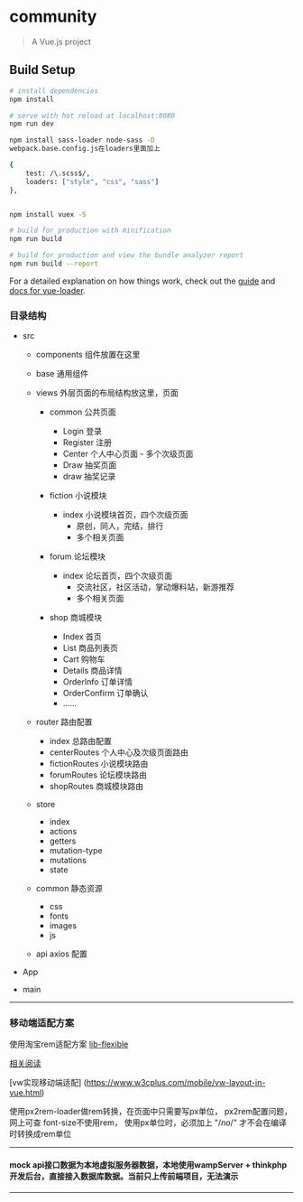 # community

> A Vue.js project

## Build Setup

``` bash
# install dependencies
npm install

# serve with hot reload at localhost:8080
npm run dev

npm install sass-loader node-sass -D
webpack.base.config.js在loaders里面加上

{
    test: /\.scss$/,
    loaders: ["style", "css", "sass"]
},


npm install vuex -S

# build for production with minification
npm run build

# build for production and view the bundle analyzer report
npm run build --report
```

For a detailed explanation on how things work, check out the [guide](http://vuejs-templates.github.io/webpack/) and [docs for vue-loader](http://vuejs.github.io/vue-loader).


### 目录结构

- src

  - components  组件放置在这里

  - base 通用组件

  - views 外层页面的布局结构放这里，页面
    - common    公共页面
        - Login       登录
        - Register    注册 
        - Center      个人中心页面     - 多个次级页面
        - Draw        抽奖页面    
        - draw      抽奖记录
    

    - fiction   小说模块
        - index   小说模块首页，四个次级页面      
          - 原创，同人，完结，排行        
          - 多个相关页面


    - forum     论坛模块
        - index   论坛首页，四个次级页面          
            - 交流社区，社区活动，掌动爆料站，新游推荐
            - 多个相关页面


    - shop      商城模块
        - Index           首页
        - List            商品列表页
        - Cart            购物车
        - Details         商品详情
        - OrderInfo       订单详情
        - OrderConfirm    订单确认
        - ......

  - router 路由配置
    - index  总路由配置
    - centerRoutes    个人中心及次级页面路由
    - fictionRoutes   小说模块路由
    - forumRoutes     论坛模块路由
    - shopRoutes      商城模块路由

  - store 
      - index
      - actions
      - getters
      - mutation-type
      - mutations
      - state

  - common  静态资源
      - css       
      - fonts     
      - images    
      - js        

  - api    axios 配置

- App           
- main       

***
### 移动端适配方案

使用淘宝rem适配方案 [lib-flexible](https://github.com/amfe/lib-flexible)

[相关阅读](https://mp.weixin.qq.com/s?__biz=MzAwNjI5MTYyMw==&mid=2651493324&idx=1&sn=126efc9f0dd3a30169728a2f20527bab&chksm=80f19a04b7861312545429c4a77e18d8de3c0b07e2bc09b1ae54216806c37b33028c1f4ee803&mpshare=1&scene=1&srcid=1026OYYw6W1zURzKfTMC3i7e#rd )

[vw实现移动端适配] (https://www.w3cplus.com/mobile/vw-layout-in-vue.html)

使用px2rem-loader做rem转换，在页面中只需要写px单位，  px2rem配置问题，网上可查
font-size不使用rem， 使用px单位时，必须加上 "/*no*/" 才不会在编译时转换成rem单位
***
####    mock  api接口数据为本地虚拟服务器数据，本地使用wampServer + thinkphp 开发后台，直接接入数据库数据。当前只上传前端项目，无法演示

***